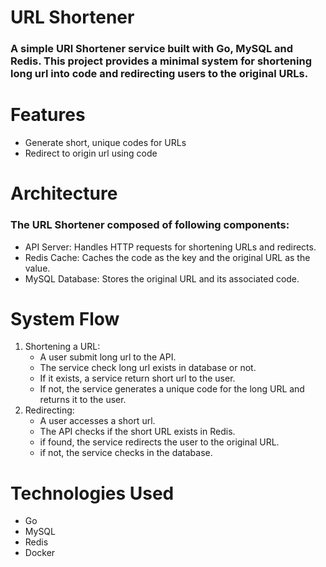 # URL Shortener

### A simple URl Shortener service built with Go, MySQL and Redis. This project provides a minimal system for shortening long url into code and redirecting users to the original URLs.

# Features

- Generate short, unique codes for URLs
- Redirect to origin url using code

# Architecture
### The URL Shortener composed of following components:
- API Server: Handles HTTP requests for shortening URLs and redirects.
- Redis Cache: Caches the code as the key and the original URL as the value.
- MySQL Database: Stores the original URL and its associated code.

# System Flow
1. Shortening a URL:
   - A user submit long url to the API.
   - The service check long url exists in database or not.
   - If it exists, a service return short url to the user.
   - If not, the service generates a unique code for the long URL and returns it to the user.
2. Redirecting:
     - A user accesses a short url.
     - The API checks if the short URL exists in Redis.
     - if found, the service redirects the user to the original URL.
     - if not, the service checks in the database.

# Technologies Used
 - Go
 - MySQL
 - Redis
 - Docker
